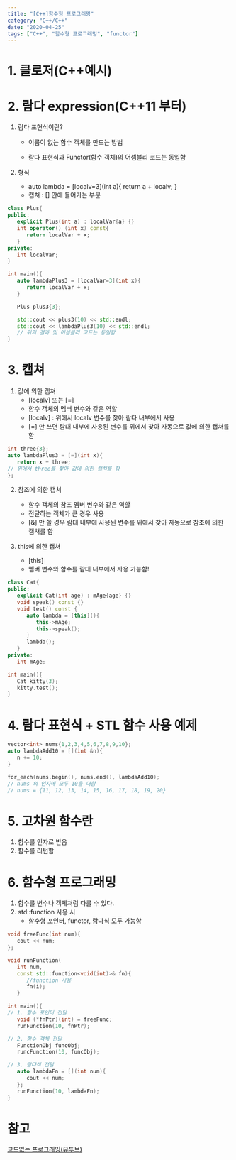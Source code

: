 ```yaml
---
title: "[C++]함수형 프로그래밍"
category: "C++/C++"
date: "2020-04-25"
tags: ["C++", "함수형 프로그래밍", "functor"]
---
```


# 1. 클로저(C++예시)

# 2. 람다 expression(C++11 부터)

1. 람다 표현식이란?

   - 이름이 없는 함수 객체를 만드는 방법

   - 람다 표현식과 Functor(함수 객체)의 어셈블리 코드는 동일함

2. 형식
   - auto lambda = \[localv=3](int a){
     return a + localv;
     }
   - 캡쳐 : \[] 안에 들어가는 부분

```cpp
class Plus{
public:
   explicit Plus(int a) : localVar{a} {}
   int operator() (int x) const{
      return localVar + x;
   }
private:
   int localVar;
}

int main(){
   auto lambdaPlus3 = [localVar=3](int x){
      return localVar + x;
   }

   Plus plus3{3};

   std::cout << plus3(10) << std::endl;
   std::cout << lambdaPlus3(10) << std::endl;
   // 위의 결과 및 어셈블리 코드는 동일함
}
```

# 3. 캡쳐

1. 값에 의한 캡쳐
   - \[localv] 또는 \[=]
   - 함수 객체의 멤버 변수와 같은 역할
   - \[localv] : 위에서 localv 변수를 찾아 람다 내부에서 사용
   - \[=] 만 쓰면 람대 내부에 사용된 변수를 위에서 찾아 자동으로 값에 의한 캡쳐를 함

```cpp
int three{3};
auto lambdaPlus3 = [=](int x){
   return x + three;
// 위에서 three를 찾아 값에 의한 캡쳐를 함
};
```

2. 참조에 의한 캡쳐

   - 함수 객체의 참조 멤버 변수와 같은 역할
   - 전달하는 객체가 큰 경우 사용
   - \[&] 만 쓸 경우 람대 내부에 사용된 변수를 위에서 찾아 자동으로 참조에 의한 캡쳐를 함

3. this에 의한 캡쳐
   - \[this]
   - 멤버 변수와 함수를 람대 내부에서 사용 가능함!

```cpp
class Cat{
public:
   explicit Cat(int age) : mAge{age} {}
   void speak() const {}
   void test() const {
      auto lambda = [this](){
         this->mAge;
         this->speak();
      }
      lambda();
   }
private:
   int mAge;

int main(){
   Cat kitty(3);
   kitty.test();
}
```

# 4. 람다 표현식 + STL 함수 사용 예제

```cpp
vector<int> nums{1,2,3,4,5,6,7,8,9,10};
auto lambdaAdd10 = [](int &n){
   n += 10;
}

for_each(nums.begin(), nums.end(), lambdaAdd10);
// nums 의 인자에 모두 10을 더함
// nums = {11, 12, 13, 14, 15, 16, 17, 18, 19, 20}
```

# 5. 고차원 함수란

1. 함수를 인자로 받음
2. 함수를 리턴함

# 6. 함수형 프로그래밍

1. 함수를 변수나 객체처럼 다룰 수 있다.
2. std::function 사용 시
   - 함수형 포인터, functor, 람다식 모두 가능함

```cpp
void freeFunc(int num){
   cout << num;
};

void runFunction(
   int num,
   const std::function<void(int)>& fn){
      //function 사용
      fn(i);
   }

int main(){
// 1. 함수 포인터 전달
   void (*fnPtr)(int) = freeFunc;
   runFunction(10, fnPtr);

// 2. 함수 객체 전달
   FunctionObj funcObj;
   runcFunction(10, funcObj);

// 3. 람다식 전달
   auto lambdaFn = [](int num){
      cout << num;
   };
   runFunction(10, lambdaFn);
}
```

# 참고

[코드없는 프로그래밍(유투브)](https://www.youtube.com/channel/UCHcG02L6TSS-StkSbqVy6Fg)
